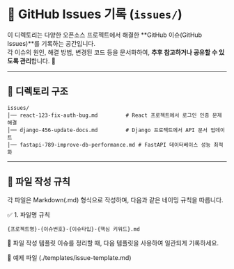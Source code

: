 # 📝 GitHub Issues 기록 (`issues/`)

이 디렉토리는 다양한 오픈소스 프로젝트에서 해결한 **GitHub 이슈(GitHub Issues)**를 기록하는 공간입니다.  
각 이슈의 원인, 해결 방법, 변경된 코드 등을 문서화하여, **추후 참고하거나 공유할 수 있도록 관리**합니다. 🚀  

---

## 📂 디렉토리 구조

```text
issues/
│── react-123-fix-auth-bug.md         # React 프로젝트에서 로그인 인증 문제 해결
│── django-456-update-docs.md         # Django 프로젝트에서 API 문서 업데이트
│── fastapi-789-improve-db-performance.md # FastAPI 데이터베이스 성능 최적화
```

---

## 📌 파일 작성 규칙

각 파일은 Markdown(.md) 형식으로 작성하며, 다음과 같은 네이밍 규칙을 따릅니다.

✅ 1. 파일명 규칙

```text
{프로젝트명}-{이슈번호}-{이슈타입}-{핵심 키워드}.md
```

📌 파일 작성 템플릿
이슈를 정리할 때, 다음 템플릿을 사용하여 일관되게 기록하세요.

📄 예제 파일 (./templates/issue-template.md)
